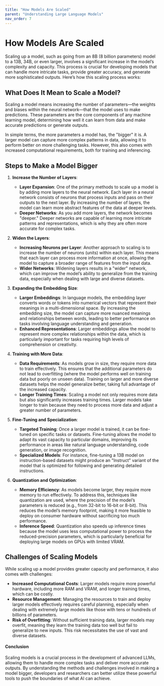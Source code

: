 ```yaml
---
title: "How Models Are Scaled"
parent: "Understanding Large Language Models"
nav_order: 7
---
```

# How Models Are Scaled

Scaling up a model, such as going from an 8B (8 billion parameters) model to a 13B, 34B, or even larger, involves a significant increase in the model’s complexity and capacity. This process is crucial for developing models that can handle more intricate tasks, provide greater accuracy, and generate more sophisticated outputs. Here’s how this scaling process works:

## What Does It Mean to Scale a Model?

Scaling a model means increasing the number of parameters—the weights and biases within the neural network—that the model uses to make predictions. These parameters are the core components of any machine learning model, determining how well it can learn from data and make accurate predictions or generate outputs.

In simple terms, the more parameters a model has, the "bigger" it is. A larger model can capture more complex patterns in data, allowing it to perform better on more challenging tasks. However, this also comes with increased computational requirements, both for training and inferencing.

## Steps to Make a Model Bigger

1. **Increase the Number of Layers**:
   - **Layer Expansion**: One of the primary methods to scale up a model is by adding more layers to the neural network. Each layer in a neural network consists of neurons that process inputs and pass on their outputs to the next layer. By increasing the number of layers, the model can learn more abstract features of the data at deeper levels.
   - **Deeper Networks**: As you add more layers, the network becomes "deeper." Deeper networks are capable of learning more intricate patterns and representations, which is why they are often more accurate for complex tasks.

2. **Widen the Layers**:
   - **Increasing Neurons per Layer**: Another approach to scaling is to increase the number of neurons (units) within each layer. This means that each layer can process more information at once, allowing the model to capture a broader range of features from the input data.
   - **Wider Networks**: Widening layers results in a "wider" network, which can improve the model’s ability to generalize from the training data, especially when dealing with large and diverse datasets.

3. **Expanding the Embedding Size**:
   - **Larger Embeddings**: In language models, the embedding layer converts words or tokens into numerical vectors that represent their meanings in a multi-dimensional space. By increasing the embedding size, the model can capture more nuanced meanings and relationships between words, leading to better performance on tasks involving language understanding and generation.
   - **Enhanced Representations**: Larger embeddings allow the model to represent more complex relationships within the data, which is particularly important for tasks requiring high levels of comprehension or creativity.

4. **Training with More Data**:
   - **Data Requirements**: As models grow in size, they require more data to train effectively. This ensures that the additional parameters do not lead to overfitting (where the model performs well on training data but poorly on unseen data). Training on larger and more diverse datasets helps the model generalize better, taking full advantage of the increased capacity.
   - **Longer Training Times**: Scaling a model not only requires more data but also significantly increases training times. Larger models take longer to train because they need to process more data and adjust a greater number of parameters.

5. **Fine-Tuning and Specialization**:
   - **Targeted Training**: Once a larger model is trained, it can be fine-tuned on specific tasks or datasets. Fine-tuning allows the model to adapt its vast capacity to particular domains, improving its performance in areas like natural language understanding, code generation, or image recognition.
   - **Specialized Models**: For instance, fine-tuning a 13B model on instruction-based datasets might produce an "Instruct" variant of the model that is optimized for following and generating detailed instructions.

6. **Quantization and Optimization**:
   - **Memory Efficiency**: As models become larger, they require more memory to run effectively. To address this, techniques like quantization are used, where the precision of the model’s parameters is reduced (e.g., from 32-bit to 16-bit or 8-bit). This reduces the model’s memory footprint, making it more feasible to deploy on consumer hardware without sacrificing too much performance.
   - **Inference Speed**: Quantization also speeds up inference times because the model uses less computational power to process the reduced-precision parameters, which is particularly beneficial for deploying large models on GPUs with limited VRAM.

## Challenges of Scaling Models

While scaling up a model provides greater capacity and performance, it also comes with challenges:
- **Increased Computational Costs**: Larger models require more powerful hardware, including more RAM and VRAM, and longer training times, which can be costly.
- **Resource Management**: Managing the resources to train and deploy larger models effectively requires careful planning, especially when dealing with extremely large models like those with tens or hundreds of billions of parameters.
- **Risk of Overfitting**: Without sufficient training data, larger models may overfit, meaning they learn the training data too well but fail to generalize to new inputs. This risk necessitates the use of vast and diverse datasets.

#### Conclusion

Scaling models is a crucial process in the development of advanced LLMs, allowing them to handle more complex tasks and deliver more accurate outputs. By understanding the methods and challenges involved in making a model bigger, developers and researchers can better utilize these powerful tools to push the boundaries of what AI can achieve.
